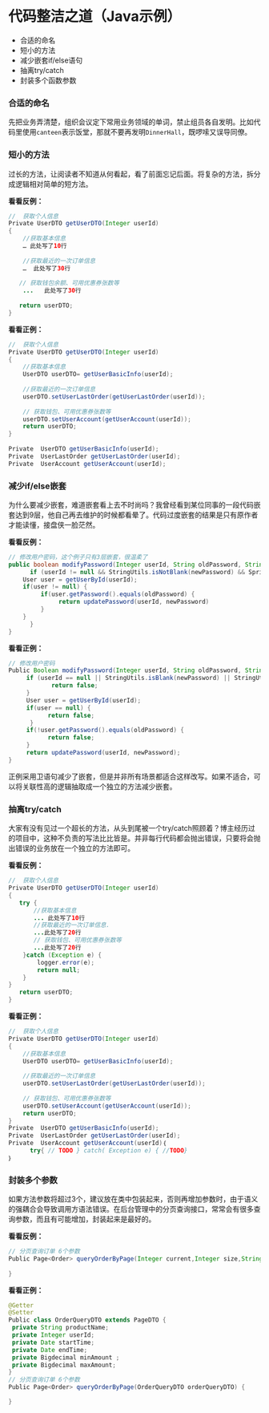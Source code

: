 # 代码整洁之道（Java示例）

* 合适的命名
* 短小的方法
* 减少嵌套if/else语句
* 抽离try/catch
* 封装多个函数参数

### 合适的命名

先把业务弄清楚，组织会议定下常用业务领域的单词，禁止组员各自发明。比如代码里使用`canteen`表示饭堂，那就不要再发明`DinnerHall`，既啰嗦又误导同僚。

### 短小的方法

过长的方法，让阅读者不知道从何看起，看了前面忘记后面。将复杂的方法，拆分成逻辑相对简单的短方法。

**看看反例：**

```java
//  获取个人信息
Private UserDTO getUserDTO(Integer userId)
{
    //获取基本信息 
    … 此处写了10行
​
    //获取最近的一次订单信息
    …  此处写了30行
​
   // 获取钱包余额、可用优惠券张数等
    ...   此处写了30行
​
   return userDTO;
}
```

**看看正例：**

```java
//  获取个人信息
Private UserDTO getUserDTO(Integer userId)
{
    //获取基本信息 
    UserDTO userDTO= getUserBasicInfo(userId);
​
    //获取最近的一次订单信息
    userDTO.setUserLastOrder(getUserLastOrder(userId));
​
    // 获取钱包、可用优惠券张数等
    userDTO.setUserAccount(getUserAccount(userId));  
    return userDTO;
}
​
Private  UserDTO getUserBasicInfo(userId);
Private  UserLastOrder getUserLastOrder(userId);
Private  UserAccount getUserAccount(userId);
```

### 减少if/else嵌套

为什么要减少嵌套，难道嵌套看上去不时尚吗？我曾经看到某位同事的一段代码嵌套达到9层，他自己再去维护的时候都看晕了。代码过度嵌套的结果是只有原作者才能读懂，接盘侠一脸茫然。

**看看反例：**

```java
// 修改用户密码，这个例子只有3层嵌套，很温柔了
public boolean modifyPassword(Integer userId, String oldPassword, String newPassword) {
      if (userId != null && StringUtils.isNotBlank(newPassword) && SpringUtils.isNotBlank(oldPassword)) {
    User user = getUserById(userId);
    if(user != null) {
         if(user.getPassword().equals(oldPassword) {
              return updatePassword(userId, newPassword)
         }
    }
      }
}
```

**看看正例：**

```java
// 修改用户密码 
Public Boolean modifyPassword(Integer userId, String oldPassword, String newPassword) {
     if (userId == null || StringUtils.isBlank(newPassword) || StringUtils.isBlank(oldPassword)) {
            return false;
     }
     User user = getUserById(userId);
     if(user == null) {
           return false;
      }
     if(!user.getPassword().equals(oldPassword) {
           return false;    
     }
     return updatePassword(userId, newPassword);
}
```

正例采用卫语句减少了嵌套，但是并非所有场景都适合这样改写。如果不适合，可以将关联性高的逻辑抽取成一个独立的方法减少嵌套。

### 抽离try/catch

大家有没有见过一个超长的方法，从头到尾被一个try/catch照顾着？博主经历过的项目中，这种不负责的写法比比皆是。并非每行代码都会抛出错误，只要将会抛出错误的业务放在一个独立的方法即可。

**看看反例：**

```java
//  获取个人信息
Private UserDTO getUserDTO(Integer userId)
{
   try { 
       //获取基本信息 
       ... 此处写了10行
       //获取最近的一次订单信息.
       ...此处写了20行
       // 获取钱包、可用优惠券张数等
       ...此处写了20行
    }catch (Exception e) {
        logger.error(e);
        return null;
    }
}
   return userDTO;
}
```

**看看正例：**

```java
//  获取个人信息
Private UserDTO getUserDTO(Integer userId)
{
    //获取基本信息 
    UserDTO userDTO= getUserBasicInfo(userId);
​
    //获取最近的一次订单信息
    userDTO.setUserLastOrder(getUserLastOrder(userId));
​
    // 获取钱包、可用优惠券张数等
    userDTO.setUserAccount(getUserAccount(userId));  
    return userDTO;
}
Private  UserDTO getUserBasicInfo(userId);
Private  UserLastOrder getUserLastOrder(userId);
Private  UserAccount getUserAccount(userId)｛
      try{ // TODO } catch( Exception e) { //TODO}
｝
```

### 封装多个参数

如果方法参数将超过3个，建议放在类中包装起来，否则再增加参数时，由于语义的强耦合会导致调用方语法错误。在后台管理中的分页查询接口，常常会有很多查询参数，而且有可能增加，封装起来是最好的。

**看看反例：**

```java
// 分页查询订单 6个参数
Public Page<Order> queryOrderByPage(Integer current,Integer size,String productName,Integer userId,Date startTime,Date endTime,Bigdecimal minAmount ,Bigdecimal maxAmount) {
​
}
```

**看看正例：**

```java
@Getter
@Setter
Public class OrderQueryDTO extends PageDTO {
 private String productName;
 private Integer userId;
 private Date startTime;
 private Date endTime;
 private Bigdecimal minAmount ;
 private Bigdecimal maxAmount;
}
// 分页查询订单 6个参数
Public Page<Order> queryOrderByPage(OrderQueryDTO orderQueryDTO) {

}
```

